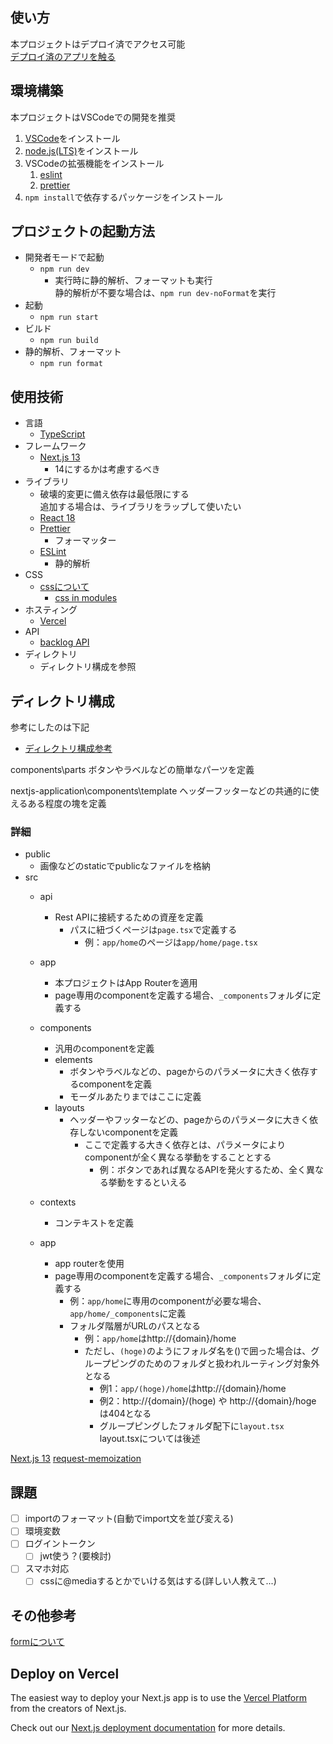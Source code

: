 
## 使い方
本プロジェクトはデプロイ済でアクセス可能  
[デプロイ済のアプリを触る](https://nextjs-application-coral.vercel.app/home)

## 環境構築
本プロジェクトはVSCodeでの開発を推奨

1. [VSCode](https://code.visualstudio.com/)をインストール
2. [node.js(LTS)](https://nodejs.org/en)をインストール
3. VSCodeの拡張機能をインストール
   1. [eslint](https://marketplace.visualstudio.com/items?itemName=dbaeumer.vscode-eslint)
   2. [prettier](https://marketplace.visualstudio.com/items?itemName=esbenp.prettier-vscode)
4. `npm install`で依存するパッケージをインストール

## プロジェクトの起動方法
- 開発者モードで起動
  - `npm run dev`
    - 実行時に静的解析、フォーマットも実行  
        静的解析が不要な場合は、`npm run dev-noFormat`を実行
- 起動
  - `npm run start`
- ビルド
  - `npm run build`
- 静的解析、フォーマット
  - `npm run format`

## 使用技術
- 言語
  - [TypeScript](https://www.typescriptlang.org/)
- フレームワーク
  - [Next.js 13](https://nextjs.org/blog/next-13)
    - 14にするかは考慮するべき
- ライブラリ
  - 破壊的変更に備え依存は最低限にする  
      追加する場合は、ライブラリをラップして使いたい
  - [React 18](https://ja.react.dev/)
  - [Prettier](https://prettier.io/)
    - フォーマッター
  - [ESLint](https://eslint.org/)
    - 静的解析
- CSS
  - [cssについて](https://nextjs.org/docs/app/building-your-application/styling)
    - [css in modules](https://nextjs.org/docs/app/building-your-application/styling/css-modules)
- ホスティング
  - [Vercel](https://vercel.com/)
- API
  - [backlog API](https://developer.nulab.com/ja/docs/backlog/#)
- ディレクトリ
  - ディレクトリ構成を参照


## ディレクトリ構成
参考にしたのは下記
- [ディレクトリ構成参考](https://zenn.dev/yutabeee/articles/5e32a99a3cab97)
  
components\parts
ボタンやラベルなどの簡単なパーツを定義

nextjs-application\components\template
ヘッダーフッターなどの共通的に使えるある程度の塊を定義
### 詳細
- public
  - 画像などのstaticでpublicなファイルを格納
- src
  - api
    - Rest APIに接続するための資産を定義
      - パスに紐づくページは`page.tsx`で定義する
        - 例：`app/home`のページは`app/home/page.tsx`
  - app
    - 本プロジェクトはApp Routerを適用
    - page専用のcomponentを定義する場合、`_components`フォルダに定義する
  - components
    - 汎用のcomponentを定義
    - elements
      - ボタンやラベルなどの、pageからのパラメータに大きく依存するcomponentを定義
      - モーダルあたりまではここに定義
    - layouts
      - ヘッダーやフッターなどの、pageからのパラメータに大きく依存しないcomponentを定義
        - ここで定義する大きく依存とは、パラメータによりcomponentが全く異なる挙動をすることとする
          - 例：ボタンであれば異なるAPIを発火するため、全く異なる挙動をするといえる
  - contexts
    - コンテキストを定義

  - app
    - app routerを使用
    - page専用のcomponentを定義する場合、`_components`フォルダに定義する
      - 例：`app/home`に専用のcomponentが必要な場合、`app/home/_components`に定義
      - フォルダ階層がURLのパスとなる
        - 例：`app/home`はhttp://{domain}/home
        - ただし、`(hoge)`のようにフォルダ名を()で囲った場合は、グループピングのためのフォルダと扱われルーティング対象外となる
          - 例1：`app/(hoge)/home`はhttp://{domain}/home
          - 例2：http://{domain}/(hoge) や http://{domain}/hoge は404となる
          - グループピングしたフォルダ配下に`layout.tsx` layout.tsxについては後述

[Next.js 13](https://reffect.co.jp/react/next-js-13)
[request-memoization](https://nextjs.org/docs/app/building-your-application/caching#request-memoization)

## 課題
- [ ] importのフォーマット(自動でimport文を並び変える)
- [ ] 環境変数
- [ ] ログイントークン
  - [ ] jwt使う？(要検討)
- [ ] スマホ対応
  - [ ] cssに@mediaするとかでいける気はする(詳しい人教えて...)

## その他参考
[formについて](https://qiita.com/nuko-suke/items/1393995fd53ecaeb1cbc)

## Deploy on Vercel

The easiest way to deploy your Next.js app is to use the [Vercel Platform](https://vercel.com/new?utm_medium=default-template&filter=next.js&utm_source=create-next-app&utm_campaign=create-next-app-readme) from the creators of Next.js.

Check out our [Next.js deployment documentation](https://nextjs.org/docs/deployment) for more details.
